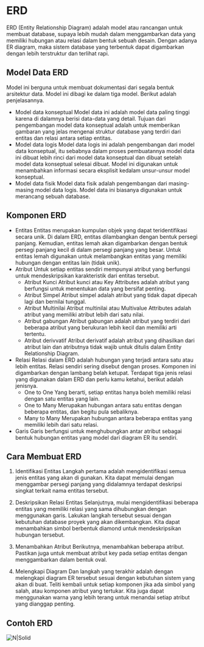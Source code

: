 # ERD
ERD (Entity Relationship Diagram) adalah model atau rancangan untuk membuat database, supaya lebih mudah dalam menggambarkan data yang memiliki hubungan atau relasi dalam bentuk sebuah desain. Dengan adanya ER diagram, maka sistem database yang terbentuk dapat digambarkan dengan lebih terstruktur dan terlihat rapi. 
## Model Data ERD
Model ini berguna untuk membuat dokumentasi dari segala bentuk arsitektur data. Model ini dibagi ke dalam tiga model. Berikut adalah penjelasannya.
- Model data konseptual
    Model data ini adalah model data paling tinggi karena di dalamnya berisi data-data yang detail. Tujuan dari pengembangan model data konseptual adalah untuk memberikan gambaran yang jelas mengenai struktur database yang terdiri dari entitas dan relasi antara setiap entitas.
- Model data logis
    Model data logis ini adalah pengembangan dari model data konseptual, itu sebabnya dalam proses pembuatannya model data ini dibuat lebih rinci dari model data konseptual dan dibuat setelah model data konseptual selesai dibuat. Model ini digunakan untuk menambahkan informasi secara eksplisit kedalam unsur-unsur model konseptual.
- Model data fisik
    Model data fisik adalah pengembangan dari masing-masing model data logis. Model data ini biasanya digunakan untuk merancang sebuah database.

## Komponen ERD
- Entitas
Entitas merupakan kumpulan objek yang dapat teridentifikasi secara unik. Di dalam ERD, entitas dilambangkan dengan bentuk persegi panjang. Kemudian, entitas lemah akan digambarkan dengan bentuk persegi panjang kecil di dalam persegi panjang yang besar. Untuk entitas lemah digunakan untuk melambangkan entitas yang memiliki hubungan dengan entitas lain (tidak unik).
- Atribut
Untuk setiap entitas sendiri mempunyai atribut yang berfungsi untuk mendeskripsikan karakteristik dari entitas tersebut.
    - Atribut Kunci
    Atribut kunci atau Key Attributes adalah atribut yang berfungsi untuk menentukan data yang bersifat penting.
    - Atribut Simpel
    Atribut simpel adalah atribut yang tidak dapat dipecah lagi dan bernilai tunggal.
    - Atribut Multinilai
    Atribut multinilai atau Multivalue Attributes adalah atribut yang memiliki atribut lebih dari satu nilai.
    - Atribut gabungan
    Atribut gabungan adalah atribut yang terdiri dari beberapa atribut yang berukuran lebih kecil dan memiliki arti tertentu.
    - Atribut derivvatif
    Atribut derivatif adalah atribut yang dihasilkan dari atribut lain dan atributnya tidak wajib untuk ditulis dalam Entity Relationship Diagram.
- Relasi
Relasi dalam ERD adalah hubungan yang terjadi antara satu atau lebih entitas. Relasi sendiri sering disebut dengan proses. Komponen ini digambarkan dengan lambang belah ketupat. Terdapat tiga jenis relasi yang digunakan dalam ERD dan perlu kamu ketahui, berikut adalah jenisnya.
    - One to One
    Yang berarti, setiap entitas hanya boleh memiliki relasi dengan satu entitas yang lain.
    - One to Many
    Merupakan hubungan antara satu entitas dengan beberapa entitas, dan begitu pula sebaliknya.
    - Many to Many
    Merupakan hubungan antara beberapa entitas yang memiliki lebih dari satu relasi.
- Garis
Garis berfungsi untuk menghubungkan antar atribut sebagai bentuk hubungan entitas yang model dari diagram ER itu sendiri.

## Cara Membuat ERD
1. Identifikasi Entitas
Langkah pertama adalah mengidentifikasi semua jenis entitas yang akan di gunakan. Kita dapat memulai dengan menggambar persegi panjang yang didalamnya terdapat deskripsi singkat terkait nama entitas tersebut.  

2. Deskripsikan Relasi Entitas
Selanjutnya, mulai mengidentifikasi beberapa entitas yang memiliki relasi yang sama dihubungkan dengan menggunakan garis. Lakukan langkah tersebut sesuai dengan kebutuhan database proyek yang akan dikembangkan. Kita dapat menambahkan simbol berbentuk diamond untuk mendeskripsikan hubungan tersebut.

3. Menambahkan Atribut
Berikutnya, menambahkan beberapa atribut. Pastikan juga untuk membuat atribut key pada setiap entitas dengan menggambarkan dalam bentuk oval.

4. Melengkapi Diagram
Dan langkah yang terakhir adalah dengan melengkapi diagram ER tersebut sesuai dengan kebutuhan sistem yang akan di buat. Teliti kembali untuk setiap komponen jika ada simbol yang salah, atau komponen atribut yang tertukar. Kita juga dapat menggunakan warna yang lebih terang untuk menandai setiap atribut yang dianggap penting.

## Contoh ERD
![N|Solid](https://anungyulirachmanto.files.wordpress.com/2015/11/erd.jpg)